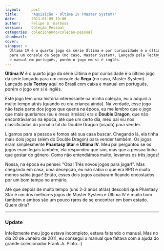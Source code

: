 ```yaml
---
layout:     post
title:      "Aquisição - Última IV (Master System)"
date:       2011-01-09 19:00
author:     Felipe B. Barbosa
session:    Coleção Pessoal
categories: colecionando/colecao-pessoal
thumbnail:  
cover:
sinopse: >
  Última IV é o quarto jogo da série Última e por curiosidade é o último jogo da série lançado
  para um console da Sega (no caso, Master System). Lançado pela Tectoy aqui no Brasil com caixa
  e manual em português, porém o jogo em si é inglês.
---
```

**Última IV** é o quarto jogo da série Última e por curiosidade é o último jogo da série lançado
para um console da **Sega** (no caso, Master System). Lançado pela **Tectoy** aqui no Brasil com caixa
e manual em português, porém o jogo em si é inglês.

Este jogo tem uma história interessante na minha coleção, eu o adquiri a muito tempo atrás (quando
eu era criança ainda). Na verdade, esse jogo não fazia parte dos jogos que queria na época, eu me
lembro que o jogo que mais queríamos (eu e meus irmãos) era o **Double Dragon**, que não encontrávamos
na época, até que um certo dia, meu pai viu nos classificados do jornal o tal do Double Dragon (usado)
para vender.

Ligamos para a pessoa e fomos até sua casa buscar. Chegando lá, ela tinha mais dois jogos (além
do Double Dragon) para vender também. Os jogos eram simplesmente **Phantasy Star** e **Última IV**.
Meu pai perguntou se os jogos eram legais também, ela respondeu que sim, mas que a pessoa tinha
que gostar do gênero. Como não entendiámos muito, levamos os três jogos!

Nossa, na época eu pensei: "Oba! Três novos jogos para jogar!". Mas chegando em casa, uma
decepção, eu não sabia o que era RPG e muito menos sabia jogar! Então, esses dois jogos acabaram
ficando encostados por um bom tempo no armário.

Até que depois de muito tempo (uns 2-3 anos atrás) descobri que Phantasy Star é um dos melhores
jogos de Master System e Última IV é muito bom também e ambos são um pouco raros de se encontrar em
bom estado. Quem diria?

---

### Update

Infelizmente meu jogo estava incompleto, estava faltando o manual. Mas no dia 20 de Janeiro de 2011,
eu consegui o manual que faltava com a ajuda do grande colecionador Frank Jr. Pinto. :)
